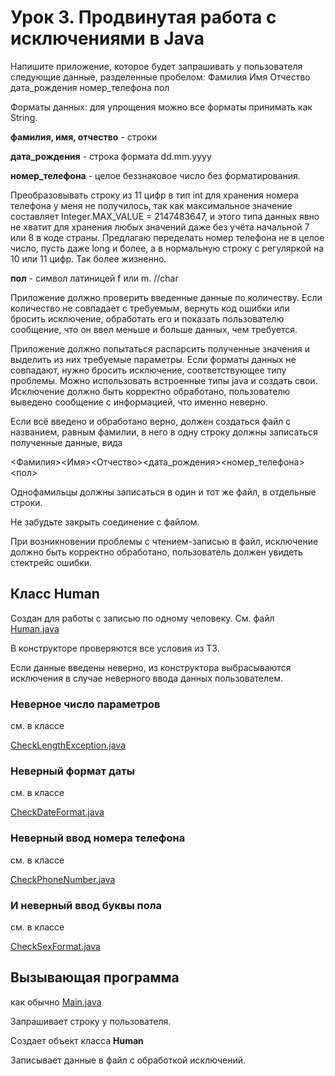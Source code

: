 # Урок 3. Продвинутая работа с исключениями в Java

Напишите приложение, которое будет запрашивать у пользователя следующие данные, разделенные пробелом:
Фамилия Имя Отчество дата_рождения номер_телефона пол

Форматы данных: для упрощения можно все форматы принимать как String.

**фамилия, имя, отчество** - строки

**дата_рождения** - строка формата dd.mm.yyyy

**номер_телефона** - целое беззнаковое число без форматирования.

Преобразовывать строку из 11 цифр в тип int для хранения номера телефона у меня не получилось, так как максимальное значение составляет Integer.MAX_VALUE = 2147483647, и этого типа данных явно не хватит для хранения любых значений даже без учёта начальной 7 или 8 в коде страны.
Предлагаю переделать номер телефона не в целое число, пусть даже long и более, а в нормальную строку с регуляркой на 10 или 11 цифр.
Так более жизненно.

**пол** - символ латиницей f или m. //char

Приложение должно проверить введенные данные по количеству. Если количество не совпадает с требуемым, вернуть код ошибки или бросить исключение, обработать его и показать пользователю сообщение, что он ввел меньше и больше данных, чем требуется.

Приложение должно попытаться распарсить полученные значения и выделить из них требуемые параметры. Если форматы данных не совпадают, нужно бросить исключение, соответствующее типу проблемы. Можно использовать встроенные типы java и создать свои. Исключение должно быть корректно обработано, пользователю выведено сообщение с информацией, что именно неверно.

Если всё введено и обработано верно, должен создаться файл с названием, равным фамилии, в него в одну строку должны записаться полученные данные, вида

<Фамилия><Имя><Отчество><дата_рождения><номер_телефона><пол>

Однофамильцы должны записаться в один и тот же файл, в отдельные строки.

Не забудьте закрыть соединение с файлом.

При возникновении проблемы с чтением-записью в файл, исключение должно быть корректно обработано, пользователь должен увидеть стектрейс ошибки.

## Класс Human

Создан для работы с записью по одному человеку.
См. файл [Human.java](./Human.java)

В конструкторе проверяются все условия из ТЗ.

Если данные введены неверно, из конструктора выбрасываются исключения в случае неверного ввода данных пользователем.

### Неверное число параметров 

см. в классе

[CheckLengthException.java](./CheckLengthException.java)

### Неверный формат даты 

см. в классе 

[CheckDateFormat.java](./CheckDateFormat.java)

### Неверный ввод номера телефона

см. в классе 

[CheckPhoneNumber.java](./CheckPhoneNumber.java)

### И неверный ввод буквы пола 

см. в классе 

[CheckSexFormat.java](./CheckSexFormat.java)


## Вызывающая программа

как обычно [Main.java](./Main.java)

Запрашивает строку у пользователя.

Создает объект класса **Human**

Записывает данные в файл с обработкой исключений.

